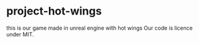 # project-hot-wings
this is our game made in unreal engine with hot wings
Our code is licence under MIT.
